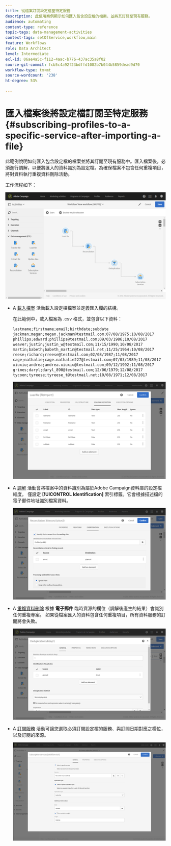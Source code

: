 ```yaml
---
title: 從檔案訂閱設定檔至特定服務
description: 此使用案例顯示如何匯入包含設定檔的檔案，並將其訂閱至現有服務。
audience: automating
content-type: reference
topic-tags: data-management-activities
context-tags: setOfService,workflow,main
feature: Workflows
role: Data Architect
level: Intermediate
exl-id: 06ae4a5c-f112-4aac-b776-437ac35a8f02
source-git-commit: fcb5c4a92f23bdffd1082b7b044b5859dead9d70
workflow-type: tm+mt
source-wordcount: '238'
ht-degree: 53%

---
```


# 匯入檔案後將設定檔訂閱至特定服務 {#subscribing-profiles-to-a-specific-service-after-importing-a-file}

此範例說明如何匯入包含設定檔的檔案並將其訂閱至現有服務中。匯入檔案後，必須進行調解，以便將匯入的資料識別為設定檔。為確保檔案不包含任何重複項目，將對資料執行重複資料刪除活動。

工作流程如下：

![](assets/subscription_activity_example1.png)

* A [載入檔案](../../automating/using/load-file.md) 活動載入設定檔檔案並定義匯入欄的結構。

  在此範例中，載入檔案為 .csv 格式，並包含以下資料：

  ```
  lastname;firstname;email;birthdate;subdate
  jackman;megan;megan.jackman@testmail.com;07/08/1975;10/08/2017
  phillips;edward;phillips@testmail.com;09/03/1986;10/08/2017
  weaver;justin;justin_w@testmail.com;11/15/1990;10/08/2017
  martin;babeth;babeth_martin@testmail.net;11/25/1964;10/08/2017
  reese;richard;rreese@testmail.com;02/08/1987;11/08/2017
  cage;nathalie;cage.nathalie227@testmail.com;07/03/1989;11/08/2017
  xiuxiu;andrea;andrea.xiuxiu@testmail.com;09/12/1992;11/08/2017
  grimes;daryl;daryl_890@testmail.com;12/06/1979;12/08/2017
  tycoon;tyreese;tyreese_t@testmail.net;10/08/1971;12/08/2017
  ```

  ![](assets/subscription_activity_example2.png)

* A [調解](../../automating/using/reconciliation.md) 活動會將檔案中的資料識別為屬於Adobe Campaign資料庫的設定檔維度。 僅設定 **[!UICONTROL Identification]** 索引標籤。它會根據描述檔的電子郵件地址識別檔案資料。

  ![](assets/subscription_activity_example3.png)

* A [重複資料刪除](../../automating/using/deduplication.md) 根據 **電子郵件** 臨時資源的欄位（調解後產生的結果）會識別任何重複專案。 如果從檔案匯入的資料包含任何重複項目，所有資料服務的訂閱將會失敗。

  ![](assets/subscription_activity_example5.png)

* A [訂閱服務](../../automating/using/subscription-services.md) 活動可讓您選取必須訂閱設定檔的服務、與訂閱日期對應之欄位，以及訂閱的來源。

  ![](assets/subscription_activity_example4.png)
